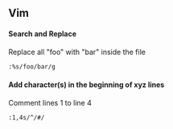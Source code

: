 ## Vim

#### Search and Replace
Replace all "foo" with "bar" inside the file
```bash
:%s/foo/bar/g
```

#### Add character(s) in the beginning of xyz lines
Comment lines 1 to line 4
```bash
:1,4s/^/#/
```
